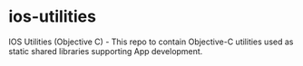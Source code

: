 # ios-utilities
IOS Utilities (Objective C) - This repo to contain Objective-C utilities used as static shared libraries supporting App development.
